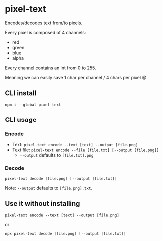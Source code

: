 # pixel-text

Encodes/decodes text from/to pixels.

Every pixel is composed of 4 channels:

- red
- green
- blue
- alpha

Every channel contains an int from 0 to 255.

Meaning we can easily save 1 char per channel / 4 chars per pixel 😎

## CLI install

`npm i --global pixel-text`

## CLI usage

### Encode

- Text: `pixel-text encode --text [text] --output [file.png]`
- Text file: `pixel-text encode --file [file.txt] [--output [file.png]]`
  - `--output` defaults to `[file.txt].png`

### Decode

`pixel-text decode [file.png] [--output [file.txt]]`

Note: `--output` defaults to `[file.png].txt`.

## Use it without installing

`pixel-text encode --text [text] --output [file.png]`

or

`npx pixel-text decode [file.png] [--output [file.txt]]`
